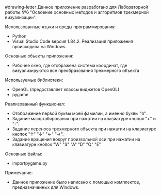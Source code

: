 #drawing-letter
Данное приложение разработано для Лабораторной работы №6 "Освоение основных методов и алгоритмов трехмерной визуализации".

Использованные языки и среды программирования:
  - Python
  - Visual Studio Code версия 1.84.2. Реализация приложения происходила на Windows.

Основные объекты приложения:
  - Рабочее окно, где отображена система координат, где визуализируются все преобразования трехмерного объекта

Используемые библиотеки:

  - OpenGL (предоставляет классы виджетов OpenGL)
  - pygame
 

Реализованный функционал:

  - Отображение первой буквы моей фамилии, а именно буквы "я".
  - Задание масштабирования при нажатии на клавиатуре кнопок "+" и "-".
  - Задание переноса трехмерного объекта при нажатии на клавиатуре кнопок "↑" "↓" "←" "→".
  - Задание вращения вокруг произвольной оси при нажатии на клавиатуре кнопок "W" "S" "A" "D" "Q" "E"
  

Основные файлы:

  - importpygame.py
  
  Примечание:

  - Данное приложение было написано с помощью комплектов, предназначенных для Windows.
